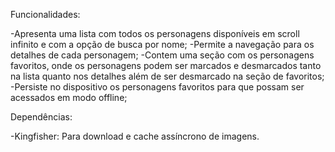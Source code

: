 Funcionalidades:

  -Apresenta uma lista com todos os personagens disponíveis em scroll infinito e com a opção de busca por nome;
  -Permite a navegação para os detalhes de cada personagem;
  -Contem uma seção com os personagens favoritos, onde os personagens podem ser marcados e desmarcados tanto na lista quanto nos detalhes além de ser desmarcado na seção de favoritos;
  -Persiste no dispositivo os personagens favoritos para que possam ser acessados em modo offline;
  
Dependências:

  -Kingfisher: Para download e cache assíncrono de imagens.
